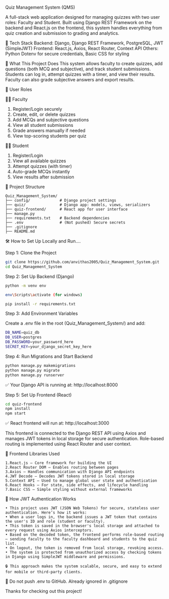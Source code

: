 Quiz Management System (QMS)

A full-stack web application designed for managing quizzes with two user roles: Faculty and Student. Built using Django REST Framework on the backend and React.js on the frontend, this system handles everything from quiz creation and submission to grading and analytics.

🚀 Tech Stack
Backend: Django, Django REST Framework, PostgreSQL, JWT (SimpleJWT)
Frontend: React.js, Axios, React Router, Context API
Others: Python Dotenv for secure credentials, Basic CSS for styling

🎯 What This Project Does
This system allows faculty to create quizzes, add questions (both MCQ and subjective), and track student submissions. Students can log in, attempt quizzes with a timer, and view their results. Faculty can also grade subjective answers and export results.

👥 User Roles

👩‍🏫 Faculty
1. Register/Login securely
2. Create, edit, or delete quizzes
3. Add MCQs and subjective questions
4. View all student submissions
5. Grade answers manually if needed
6. View top-scoring students per quiz

👨‍🎓 Student
1. Register/Login
2. View all available quizzes
3. Attempt quizzes (with timer)
4. Auto-grade MCQs instantly
5. View results after submission

🧠 Project Structure
```
Quiz_Management_System/
├── config/             # Django project settings
├── quiz/               # Django app: models, views, serializers
├── quiz-frontend/      # React app for user interface
├── manage.py
├── requirements.txt    # Backend dependencies
├── .env                # (Not pushed) Secure secrets
├── .gitignore
├── README.md
```
🛠️ How to Set Up Locally and Run....

Step 1: Clone the Project
```bash
git clone https://github.com/anvithas2005/Quiz_Management_System.git 
cd Quiz_Management_System
```
Step 2: Set Up Backend (Django)
```bash
python -m venv env
```
```bash
env\Scripts\activate (for windows)
```
```bash
pip install -r requirements.txt
```

Step 3: Add Environment Variables

Create a .env file in the root (Quiz_Management_System/) and add:
```bash
DB_NAME=quiz_db
DB_USER=postgres
DB_PASSWORD=your_password_here
SECRET_KEY=your_django_secret_key_here
```

Step 4: Run Migrations and Start Backend
```bash
python manage.py makemigrations
python manage.py migrate
python manage.py runserver
```

✅ Your Django API is running at: http://localhost:8000

Step 5: Set Up Frontend (React)
```bash
cd quiz-frontend
npm install
npm start
```

✅ React frontend will run at: http://localhost:3000

This frontend is connected to the Django REST API using Axios and manages JWT tokens in local storage for secure authentication. Role-based routing is implemented using React Router and user context.

🧰 Frontend Libraries Used
```
1.React.js – Core framework for building the UI
2.React Router DOM – Enables routing between pages
3.Axios – Handles communication with Django API endpoints
4.JWT Decode – Decodes JWT tokens stored in local storage
5.Context API – Used to manage global user state and authentication
6.React Hooks – For state, side effects, and lifecycle handling
7.Basic CSS – Simple styling without external frameworks
```

🔐 How JWT Authentication Works
```
• This project uses JWT (JSON Web Tokens) for secure, stateless user authentication. Here’s how it works:
• When a user logs in, the backend issues a JWT token that contains the user's ID and role (student or faculty).
• This token is saved in the browser's local storage and attached to every request using Axios interceptors.
• Based on the decoded token, the frontend performs role-based routing — sending faculty to the faculty dashboard and students to the quiz list.
• On logout, the token is removed from local storage, revoking access.
• The system is protected from unauthorized access by checking tokens in Django using SimpleJWT middleware and permissions.

🔒 This approach makes the system scalable, secure, and easy to extend for mobile or third-party clients.
```

🛑 Do not push .env to GitHub. Already ignored in .gitignore 

Thanks for checking out this project! 